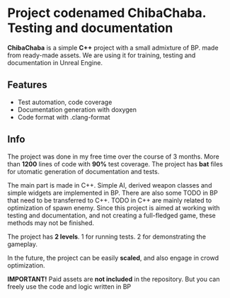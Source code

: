 # Project codenamed ChibaChaba. Testing and documentation

**ChibaChaba** is a simple **C++** project with a small admixture of BP. made from ready-made assets.
We are using it for training, testing and documentation in Unreal Engine.

## Features

* Test automation, code coverage
* Documentation generation with doxygen
* Code format with .clang-format

## Info

The project was done in my free time over the course of 3 months. More than **1200** lines of code with **90%** test coverage. The project has **bat** files for utomatic generation of documentation and tests.

The main part is made in С++. Simple AI, derived weapon classes and simple widgets are implemented in BP. There are also some TODO in BP that need to be transferred to С++. TODO in С++ are mainly related to optimization of spawn enemy. Since this project is aimed at working with testing and documentation, and not creating a full-fledged game, these methods may not be finished.

The project has **2 levels**. 1 for running tests. 2 for demonstrating the gameplay.

In the future, the project can be easily **scaled**, and also engage in crowd optimization.

**IMPORTANT!** Paid assets are **not included** in the repository. But you can freely use the code and logic written in BP
